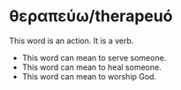 # θεραπεύω/therapeuó
This word is an action. It is a verb.

* This word can mean to serve someone.
* This word can mean to heal someone.
* This word can mean to worship God. 
